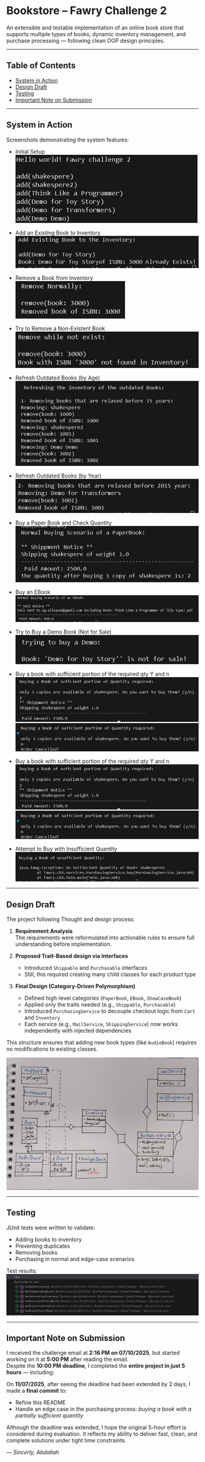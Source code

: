 # Bookstore – Fawry Challenge 2

An extensible and testable implementation of an online book store that supports multiple types of books, dynamic inventory management, and purchase processing — following clean OOP design principles.

---

## Table of Contents

- [System in Action](#system-in-action)
- [Design Draft](#design-draft)
- [Testing](#testing)
- [Important Note on Submission](#important-note-on-submission)

---

## System in Action

Screenshots demonstrating the system features:

- Initial Setup  
  <img src="https://github.com/AbdallahGasem/Fawry-Challenge2/blob/main/Planning/Kickstart.png" />

- Add an Existing Book to Inventory  
  <img src="https://github.com/AbdallahGasem/Fawry-Challenge2/blob/main/Planning/AddExBookToInv.png "/>

- Remove a Book from Inventory  
  <img src="https://github.com/AbdallahGasem/Fawry-Challenge2/blob/main/Planning/NormalRemove.png" />

- Try to Remove a Non-Existent Book  
  <img src="https://github.com/AbdallahGasem/Fawry-Challenge2/blob/main/Planning/RemoveNotExist.png" />

- Refresh Outdated Books (by Age)  
  <img src="https://github.com/AbdallahGasem/Fawry-Challenge2/blob/main/Planning/Refresh1-years.png" />

- Refresh Outdated Books (by Year)  
  <img src="https://github.com/AbdallahGasem/Fawry-Challenge2/blob/main/Planning/Refresh2-Year.png" />

- Buy a Paper Book and Check Quantity  
  <img src="https://github.com/AbdallahGasem/Fawry-Challenge2/blob/main/Planning/BuyPaperBookChkQty.png" />

- Buy an EBook  
  <img src="https://github.com/AbdallahGasem/Fawry-Challenge2/blob/main/Planning/BuyEBook.png" />

- Try to Buy a Demo Book (Not for Sale)  
  <img src="https://github.com/AbdallahGasem/Fawry-Challenge2/blob/main/Planning/BuyDemo.png" />

- Buy a book with sufficient portion of the required qty Y and n
  <img src="https://github.com/AbdallahGasem/Fawry-Challenge2/blob/main/Planning/BuyPaperBookSuffPorQty.png" />
  <img src="https://github.com/AbdallahGasem/Fawry-Challenge2/blob/main/Planning/BuyPaperBookSuffPorQty2.png" />

- Buy a book with sufficient portion of the required qty Y and n
  <img src="https://github.com/AbdallahGasem/Fawry-Challenge2/blob/main/Planning/BuyPaperBookSuffPorQty.png" />
  <img src="https://github.com/AbdallahGasem/Fawry-Challenge2/blob/main/Planning/BuyPaperBookSuffPorQty2.png" />

- Attempt to Buy with Insufficient Quantity  
  <img src="https://github.com/AbdallahGasem/Fawry-Challenge2/blob/main/Planning/UnSuffThrowError.png" />

---

## Design Draft

The project following Thought and design process:

1. **Requirement Analysis**  
   The requirements were reformulated into actionable rules to ensure full understanding before implementation.

2. **Proposed Trait-Based design via Interfaces**

   - Introduced `Shippable` and `Purchasable` interfaces
   - Still, this required creating many child classes for each product type

3. **Final Design (Category-Driven Polymorphism)**
   - Defined high-level categories (`PaperBook`, `EBook`, `ShowCaseBook`)
   - Applied only the traits needed (e.g., `Shippable`, `Purchasable`)
   - Introduced `PurchasingService` to decouple checkout logic from `Cart` and `Inventory`
   - Each service (e.g., `MailService`, `ShippingService`) now works independently with injected dependencies

This structure ensures that adding new book types (like `AudioBook`) requires no modifications to existing classes.

<img src="https://github.com/AbdallahGasem/Fawry-Challenge2/blob/main/Planning/DD2.jpg"/>

---

## Testing

JUnit tests were written to validate:

- Adding books to inventory
- Preventing duplicates
- Removing books
- Purchasing in normal and edge-case scenarios

Test results:  
<img src="https://github.com/AbdallahGasem/Fawry-Challenge2/blob/main/Planning/Tests.png"/>

---

## Important Note on Submission

I received the challenge email at **2:16 PM on 07/10/2025**, but started working on it at **5:00 PM** after reading the email.  
Despite the **10:00 PM deadline**, I completed the **entire project in just 5 hours** — including:

On **11/07/2025**, after seeing the deadline had been extended by 2 days, I made a **final commit** to:

- Refine this README
- Handle an edge case in the purchasing process: _buying a book with a partially sufficient quantity_

Although the deadline was extended, I hope the original 5-hour effort is considered during evaluation. It reflects my ability to deliver fast, clean, and complete solutions under tight time constraints.


— *Sincerly, Abdallah*
